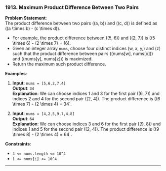 ### 1913. Maximum Product Difference Between Two Pairs


**Problem Statement**:  
The product difference between two pairs \((a, b)\) and \((c, d)\) is defined as \((a \times b) - (c \times d)\).

- For example, the product difference between \((5, 6)\) and \((2, 7)\) is \((5 \times 6) - (2 \times 7) = 16\).
- Given an integer array `nums`, choose four distinct indices \(w, x, y,\) and \(z\) such that the product difference between pairs \((nums[w], nums[x])\) and \((nums[y], nums[z])\) is maximized.
- Return the maximum such product difference.

**Examples**:  
1. **Input**: `nums = [5,6,2,7,4]`  
   **Output**: `34`  
   **Explanation**: We can choose indices 1 and 3 for the first pair \((6, 7)\) and indices 2 and 4 for the second pair \((2, 4)\). The product difference is \((6 \times 7) - (2 \times 4) = 34`.

2. **Input**: `nums = [4,2,5,9,7,4,8]`  
   **Output**: `64`  
   **Explanation**: We can choose indices 3 and 6 for the first pair \((9, 8)\) and indices 1 and 5 for the second pair \((2, 4)\). The product difference is \((9 \times 8) - (2 \times 4) = 64`.

**Constraints**:
- `4 <= nums.length <= 10^4`
- `1 <= nums[i] <= 10^4`

---
